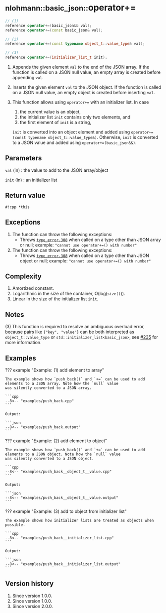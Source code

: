 # <small>nlohmann::basic_json::</small>operator+=

```cpp
// (1)
reference operator+=(basic_json&& val);
reference operator+=(const basic_json& val);

// (2)
reference operator+=(const typename object_t::value_type& val);

// (3)
reference operator+=(initializer_list_t init);
```

1. Appends the given element `val` to the end of the JSON array. If the function is called on a JSON null value, an
   empty array is created before appending `val`.

2. Inserts the given element `val` to the JSON object. If the function is called on a JSON null value, an empty object
   is created before inserting `val`.

3. This function allows using `operator+=` with an initializer list. In case

    1. the current value is an object,
    2. the initializer list `init` contains only two elements, and
    3. the first element of `init` is a string,

    `init` is converted into an object element and added using `operator+=(const typename object_t::value_type&)`.
    Otherwise, `init` is converted to a JSON value and added using `operator+=(basic_json&&)`.

## Parameters

`val` (in)
:   the value to add to the JSON array/object

`init` (in)
:   an initializer list

## Return value

`#!cpp *this`

## Exceptions

1. The function can throw the following exceptions:
    - Throws [`type_error.308`](../../home/exceptions.md#jsonexceptiontype_error308) when called on a type other than
      JSON array or null; example: `"cannot use operator+=() with number"`
2. The function can throw the following exceptions:
    - Throws [`type_error.308`](../../home/exceptions.md#jsonexceptiontype_error308) when called on a type other than
      JSON object or null; example: `"cannot use operator+=() with number"`

## Complexity

1. Amortized constant.
2. Logarithmic in the size of the container, O(log(`size()`)).
3. Linear in the size of the initializer list `init`.

## Notes

(3) This function is required to resolve an ambiguous overload error, because pairs like `{"key", "value"}` can be both
interpreted as `object_t::value_type` or `std::initializer_list<basic_json>`, see
[#235](https://github.com/nlohmann/json/issues/235) for more information.

## Examples

??? example "Example: (1) add element to array"

    The example shows how `push_back()` and `+=` can be used to add elements to a JSON array. Note how the `null` value
    was silently converted to a JSON array.
    
    ```cpp
    --8<-- "examples/push_back.cpp"
    ```
    
    Output:
    
    ```json
    --8<-- "examples/push_back.output"
    ```

??? example "Example: (2) add element to object"

    The example shows how `push_back()` and `+=` can be used to add elements to a JSON object. Note how the `null` value
    was silently converted to a JSON object.

    ```cpp
    --8<-- "examples/push_back__object_t__value.cpp"
    ```
    
    Output:
    
    ```json
    --8<-- "examples/push_back__object_t__value.output"
    ```

??? example "Example: (3) add to object from initializer list"

    The example shows how initializer lists are treated as objects when possible.

    ```cpp
    --8<-- "examples/push_back__initializer_list.cpp"
    ```
    
    Output:
    
    ```json
    --8<-- "examples/push_back__initializer_list.output"
    ```

## Version history

1. Since version 1.0.0.
2. Since version 1.0.0.
2. Since version 2.0.0.
